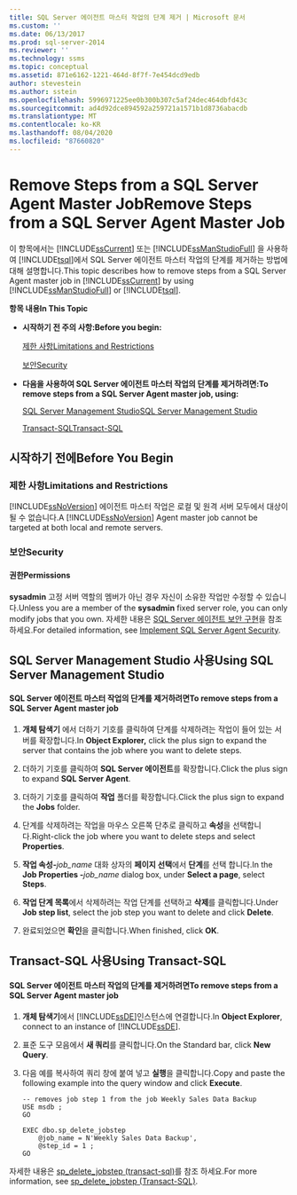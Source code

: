 ```yaml
---
title: SQL Server 에이전트 마스터 작업의 단계 제거 | Microsoft 문서
ms.custom: ''
ms.date: 06/13/2017
ms.prod: sql-server-2014
ms.reviewer: ''
ms.technology: ssms
ms.topic: conceptual
ms.assetid: 871e6162-1221-464d-8f7f-7e454dcd9edb
author: stevestein
ms.author: sstein
ms.openlocfilehash: 5996971225ee0b300b307c5af24dec464dbfd43c
ms.sourcegitcommit: ad4d92dce894592a259721a1571b1d8736abacdb
ms.translationtype: MT
ms.contentlocale: ko-KR
ms.lasthandoff: 08/04/2020
ms.locfileid: "87660820"
---
```

# <a name="remove-steps-from-a-sql-server-agent-master-job"></a><span data-ttu-id="7a86a-102">Remove Steps from a SQL Server Agent Master Job</span><span class="sxs-lookup"><span data-stu-id="7a86a-102">Remove Steps from a SQL Server Agent Master Job</span></span>
  <span data-ttu-id="7a86a-103">이 항목에서는 [!INCLUDE[ssCurrent](../../includes/sscurrent-md.md)] 또는 [!INCLUDE[ssManStudioFull](../../includes/ssmanstudiofull-md.md)] 을 사용하여 [!INCLUDE[tsql](../../includes/tsql-md.md)]에서 SQL Server 에이전트 마스터 작업의 단계를 제거하는 방법에 대해 설명합니다.</span><span class="sxs-lookup"><span data-stu-id="7a86a-103">This topic describes how to remove steps from a SQL Server Agent master job in [!INCLUDE[ssCurrent](../../includes/sscurrent-md.md)] by using [!INCLUDE[ssManStudioFull](../../includes/ssmanstudiofull-md.md)] or [!INCLUDE[tsql](../../includes/tsql-md.md)].</span></span>  
  
 <span data-ttu-id="7a86a-104">**항목 내용**</span><span class="sxs-lookup"><span data-stu-id="7a86a-104">**In This Topic**</span></span>  
  
-   <span data-ttu-id="7a86a-105">**시작하기 전 주의 사항:**</span><span class="sxs-lookup"><span data-stu-id="7a86a-105">**Before you begin:**</span></span>  
  
     [<span data-ttu-id="7a86a-106">제한 사항</span><span class="sxs-lookup"><span data-stu-id="7a86a-106">Limitations and Restrictions</span></span>](#Restrictions)  
  
     [<span data-ttu-id="7a86a-107">보안</span><span class="sxs-lookup"><span data-stu-id="7a86a-107">Security</span></span>](#Security)  
  
-   <span data-ttu-id="7a86a-108">**다음을 사용하여 SQL Server 에이전트 마스터 작업의 단계를 제거하려면:**</span><span class="sxs-lookup"><span data-stu-id="7a86a-108">**To remove steps from a SQL Server Agent master job, using:**</span></span>  
  
     [<span data-ttu-id="7a86a-109">SQL Server Management Studio</span><span class="sxs-lookup"><span data-stu-id="7a86a-109">SQL Server Management Studio</span></span>](#SSMSProcedure)  
  
     [<span data-ttu-id="7a86a-110">Transact-SQL</span><span class="sxs-lookup"><span data-stu-id="7a86a-110">Transact-SQL</span></span>](#TsqlProcedure)  
  
##  <a name="before-you-begin"></a><a name="BeforeYouBegin"></a> <span data-ttu-id="7a86a-111">시작하기 전에</span><span class="sxs-lookup"><span data-stu-id="7a86a-111">Before You Begin</span></span>  
  
###  <a name="limitations-and-restrictions"></a><a name="Restrictions"></a> <span data-ttu-id="7a86a-112">제한 사항</span><span class="sxs-lookup"><span data-stu-id="7a86a-112">Limitations and Restrictions</span></span>  
 <span data-ttu-id="7a86a-113">[!INCLUDE[ssNoVersion](../../includes/ssnoversion-md.md)] 에이전트 마스터 작업은 로컬 및 원격 서버 모두에서 대상이 될 수 없습니다.</span><span class="sxs-lookup"><span data-stu-id="7a86a-113">A [!INCLUDE[ssNoVersion](../../includes/ssnoversion-md.md)] Agent master job cannot be targeted at both local and remote servers.</span></span>  
  
###  <a name="security"></a><a name="Security"></a> <span data-ttu-id="7a86a-114">보안</span><span class="sxs-lookup"><span data-stu-id="7a86a-114">Security</span></span>  
  
####  <a name="permissions"></a><a name="Permissions"></a> <span data-ttu-id="7a86a-115">권한</span><span class="sxs-lookup"><span data-stu-id="7a86a-115">Permissions</span></span>  
 <span data-ttu-id="7a86a-116">**sysadmin** 고정 서버 역할의 멤버가 아닌 경우 자신이 소유한 작업만 수정할 수 있습니다.</span><span class="sxs-lookup"><span data-stu-id="7a86a-116">Unless you are a member of the **sysadmin** fixed server role, you can only modify jobs that you own.</span></span> <span data-ttu-id="7a86a-117">자세한 내용은 [SQL Server 에이전트 보안 구현](implement-sql-server-agent-security.md)을 참조하세요.</span><span class="sxs-lookup"><span data-stu-id="7a86a-117">For detailed information, see [Implement SQL Server Agent Security](implement-sql-server-agent-security.md).</span></span>  
  
##  <a name="using-sql-server-management-studio"></a><a name="SSMSProcedure"></a> <span data-ttu-id="7a86a-118">SQL Server Management Studio 사용</span><span class="sxs-lookup"><span data-stu-id="7a86a-118">Using SQL Server Management Studio</span></span>  
  
#### <a name="to-remove-steps-from-a-sql-server-agent-master-job"></a><span data-ttu-id="7a86a-119">SQL Server 에이전트 마스터 작업의 단계를 제거하려면</span><span class="sxs-lookup"><span data-stu-id="7a86a-119">To remove steps from a SQL Server Agent master job</span></span>  
  
1.  <span data-ttu-id="7a86a-120">**개체 탐색기** 에서 더하기 기호를 클릭하여 단계를 삭제하려는 작업이 들어 있는 서버를 확장합니다.</span><span class="sxs-lookup"><span data-stu-id="7a86a-120">In **Object Explorer,** click the plus sign to expand the server that contains the job where you want to delete steps.</span></span>  
  
2.  <span data-ttu-id="7a86a-121">더하기 기호를 클릭하여 **SQL Server 에이전트**를 확장합니다.</span><span class="sxs-lookup"><span data-stu-id="7a86a-121">Click the plus sign to expand **SQL Server Agent**.</span></span>  
  
3.  <span data-ttu-id="7a86a-122">더하기 기호를 클릭하여 **작업** 폴더를 확장합니다.</span><span class="sxs-lookup"><span data-stu-id="7a86a-122">Click the plus sign to expand the **Jobs** folder.</span></span>  
  
4.  <span data-ttu-id="7a86a-123">단계를 삭제하려는 작업을 마우스 오른쪽 단추로 클릭하고 **속성**을 선택합니다.</span><span class="sxs-lookup"><span data-stu-id="7a86a-123">Right-click the job where you want to delete steps and select **Properties**.</span></span>  
  
5.  <span data-ttu-id="7a86a-124">**작업 속성-**_job_name_ 대화 상자의 **페이지 선택**에서 **단계**를 선택 합니다.</span><span class="sxs-lookup"><span data-stu-id="7a86a-124">In the **Job Properties -**_job_name_ dialog box, under **Select a page**, select **Steps**.</span></span>  
  
6.  <span data-ttu-id="7a86a-125">**작업 단계 목록**에서 삭제하려는 작업 단계를 선택하고 **삭제**를 클릭합니다.</span><span class="sxs-lookup"><span data-stu-id="7a86a-125">Under **Job step list**, select the job step you want to delete and click **Delete**.</span></span>  
  
7.  <span data-ttu-id="7a86a-126">완료되었으면 **확인**을 클릭합니다.</span><span class="sxs-lookup"><span data-stu-id="7a86a-126">When finished, click **OK**.</span></span>  
  
##  <a name="using-transact-sql"></a><a name="TsqlProcedure"></a> <span data-ttu-id="7a86a-127">Transact-SQL 사용</span><span class="sxs-lookup"><span data-stu-id="7a86a-127">Using Transact-SQL</span></span>  
  
#### <a name="to-remove-steps-from-a-sql-server-agent-master-job"></a><span data-ttu-id="7a86a-128">SQL Server 에이전트 마스터 작업의 단계를 제거하려면</span><span class="sxs-lookup"><span data-stu-id="7a86a-128">To remove steps from a SQL Server Agent master job</span></span>  
  
1.  <span data-ttu-id="7a86a-129">**개체 탐색기**에서 [!INCLUDE[ssDE](../../includes/ssde-md.md)]인스턴스에 연결합니다.</span><span class="sxs-lookup"><span data-stu-id="7a86a-129">In **Object Explorer**, connect to an instance of [!INCLUDE[ssDE](../../includes/ssde-md.md)].</span></span>  
  
2.  <span data-ttu-id="7a86a-130">표준 도구 모음에서 **새 쿼리**를 클릭합니다.</span><span class="sxs-lookup"><span data-stu-id="7a86a-130">On the Standard bar, click **New Query**.</span></span>  
  
3.  <span data-ttu-id="7a86a-131">다음 예를 복사하여 쿼리 창에 붙여 넣고 **실행**을 클릭합니다.</span><span class="sxs-lookup"><span data-stu-id="7a86a-131">Copy and paste the following example into the query window and click **Execute**.</span></span>  
  
    ```  
    -- removes job step 1 from the job Weekly Sales Data Backup   
    USE msdb ;  
    GO  
  
    EXEC dbo.sp_delete_jobstep  
        @job_name = N'Weekly Sales Data Backup',  
        @step_id = 1 ;  
    GO  
    ```  
  
 <span data-ttu-id="7a86a-132">자세한 내용은 [sp_delete_jobstep &#40;transact-sql&#41;](/sql/relational-databases/system-stored-procedures/sp-delete-jobstep-transact-sql)를 참조 하세요.</span><span class="sxs-lookup"><span data-stu-id="7a86a-132">For more information, see [sp_delete_jobstep &#40;Transact-SQL&#41;](/sql/relational-databases/system-stored-procedures/sp-delete-jobstep-transact-sql).</span></span>  
  
  
